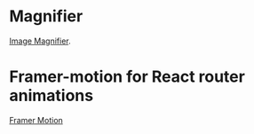 # Magnifier

[Image Magnifier](https://dev.to/anxiny/create-an-image-magnifier-with-react-3fd7).

# Framer-motion for React router animations

[Framer Motion](https://www.framer.com/motion/)


